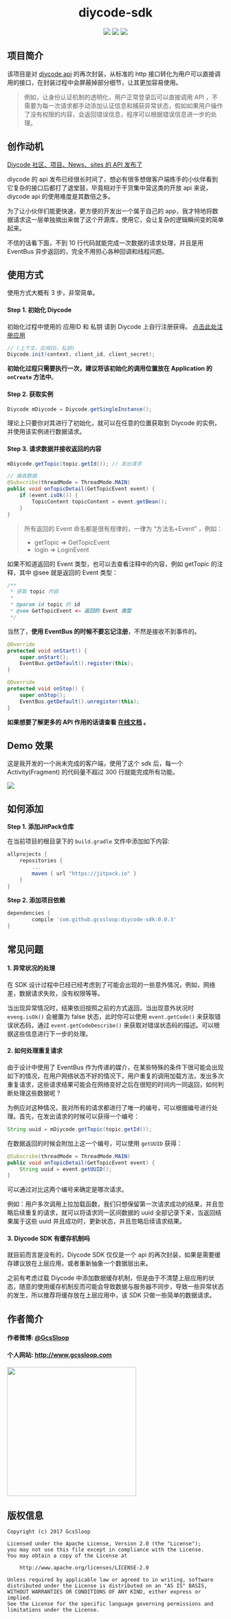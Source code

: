 <h1 align="center">diycode-sdk</h1>

<p align="center">
<a href="https://www.apache.org/licenses/LICENSE-2.0"> <img src="https://img.shields.io/badge/license-Apache%202-green.svg" /></a>
<a href="#"> <img src="https://img.shields.io/badge/Support-14%2B-green.svg" /></a>
<a href="https://jitpack.io/#GcsSloop/diycode-sdk"> <img src="https://jitpack.io/v/GcsSloop/diycode-sdk.svg" /></a>
</p>

## 项目简介

该项目是对 [diycode api](https://www.diycode.cc/api) 的再次封装，从标准的 http 接口转化为用户可以直接调用的接口，在封装过程中会屏蔽掉部分细节，让其更加容易使用。

> 例如，让身份认证机制的透明化，用户正常登录后可以直接调用 API ，不需要为每一次请求都手动添加认证信息和捕获异常状态，假如如果用户操作了没有权限的内容，会返回错误信息，程序可以根据错误信息进一步的处理。

## 创作动机

 [Diycode 社区、项目、News、sites 的 API 发布了](https://www.diycode.cc/topics/411)

diycode 的 api 发布已经很长时间了，想必有很多想做客户端练手的小伙伴看到它复杂的接口后都打了退堂鼓，毕竟相对于干货集中营这类的开放 api 来说，diycode api 的使用难度是其数倍之多。

为了让小伙伴们能更快速，更方便的开发出一个属于自己的 app，我才特地将数据请求这一层单独摘出来做了这个开源库，使用它，会让复杂的逻辑瞬间变的简单起来。

不信的话看下面，不到 10 行代码就能完成一次数据的请求处理，并且是用 EventBus 异步返回的，完全不用担心各种回调和线程问题。

## 使用方式

使用方式大概有 3 步，非常简单。

#### Step 1. 初始化 Diycode

初始化过程中使用的 应用ID 和 私钥 请到 Diycode 上自行注册获得。 [点击此处注册应用](https://www.diycode.cc/oauth/applications/new)

```java
// (上下文，应用ID，私钥)
Diycode.init(context, client_id, client_secret);
```

**初始化过程只需要执行一次，建议将该初始化的调用位置放在 Application 的 `onCreate` 方法中**。

#### Step 2. 获取实例

```java
Diycode mDiycode = Diycode.getSingleInstance();
```

理论上只要你对其进行了初始化，就可以在任意的位置获取到 Diycode 的实例，并使用该实例进行数据请求。

#### Step 3. 请求数据并接收返回的内容

```java
mDiycode.getTopic(topic.getId()); // 发出请求

// 接收数据
@Subscribe(threadMode = ThreadMode.MAIN)
public void onTopicDetail(GetTopicEvent event) {
    if (event.isOk()) {
      	TopicContent topicContent = event.getBean();
    }
}
```

> 所有返回的 Event 命名都是很有规律的，一律为 “方法名+Event” ，例如： 
>
> * getTopic => GetTopicEvent
> * login       => LoginEvent

如果不知道返回的 Event 类型，也可以去查看注释中的内容，例如 getTopic 的注释，其中 @see 就是返回的 Event 类型：

```java
/**
 * 获取 topic 内容
 *
 * @param id topic 的 id
 * @see GetTopicEvent <= 返回的 Event 类型
 */
```

当然了，**使用 EventBus 的时候不要忘记注册**，不然是接收不到事件的。

```java
@Override
protected void onStart() {
    super.onStart();
    EventBus.getDefault().register(this);
}

@Override
protected void onStop() {
    super.onStop();
    EventBus.getDefault().unregister(this);
}
```

**如果想要了解更多的 API 作用的话请查看 [在线文档](https://jitpack.io/com/github/GcsSloop/diycode-sdk/0.0.3/javadoc/) 。**

## Demo 效果

这是我开发的一个尚未完成的客户端，使用了这个 sdk 后，每一个 Activity(Fragment) 的代码量不超过 300 行就能完成所有功能。

![](https://diycode.b0.upaiyun.com/photo/2017/01b87d582182e34dac091269a5e8d7ba.gif)



## 如何添加

**Step 1. 添加JitPack仓库**

在当前项目的根目录下的 `build.gradle` 文件中添加如下内容:

``` gradle
allprojects {
    repositories {
        ...
        maven { url "https://jitpack.io" }
    }
}
```

**Step 2. 添加项目依赖**

``` gradle
dependencies {
        compile 'com.github.gcssloop:diycode-sdk:0.0.3'
}
```
## 常见问题

#### 1. 异常状况的处理

在 SDK 设计过程中已经已经考虑到了可能会出现的一些意外情况，例如，网络差，数据请求失败，没有权限等等。

当出现异常情况时，结果依旧按照之前的方式返回，当出现意外状况时 `eveng.isOk()` 会被置为 false 状态，此时你可以使用 `event.getCode()` 来获取错误状态码，通过 `event.getCodeDescribe()` 来获取对错误状态码的描述。可以根据这些信息进行下一步的处理。

#### 2. 如何处理重复请求

由于设计中使用了 EventBus 作为传递的媒介，在某些特殊的条件下很可能会出现如下的情况，在用户网络状态不好的情况下，用户重复的调用加载方法，发出多次重复请求，这些请求结果可能会在网络变好之后在很短的时间内一同返回，如何判断处理这些数据呢？

为例应对这种情况，我对所有的请求都进行了唯一的编号，可以根据编号进行处理。首先，在发出请求的时候可以获得一个编号：

```java
String uuid = mDiycode.getTopic(topic.getId());
```

在数据返回的时候会附加上这一个编号，可以使用 `getUUID` 获得：

```java
@Subscribe(threadMode = ThreadMode.MAIN)
public void onTopicDetail(GetTopicEvent event) {
    String uuid = event.getUUID();
}
```

可以通过对比这两个编号来确定是哪次请求。

例如：用户多次调用上拉加载函数，我们只想保留第一次请求成功的结果，并且忽略后续重复的请求，就可以将请求同一区间数据的 uuid 全部记录下来，当返回结果属于这些 uuid 并且成功时，更新状态，并且忽略后续请求结果。

#### 3. Diycode SDK 有缓存机制吗

就目前而言是没有的，Diycode SDK 仅仅是一个 api 的再次封装，如果是需要缓存建议放在上层应用，或者重新抽象一个数据层出来。

之前有考虑过载 Diycode 中添加数据缓存机制，但是由于不清楚上层应用的状态，随意的使用缓存机制反而可能会导致数据与服务器不同步，导致一些异常状态的发生，所以推荐将缓存放在上层应用中，该 SDK 只做一些简单的数据请求。

## 作者简介

#### 作者微博: [@GcsSloop](http://weibo.com/GcsSloop)

#### 个人网站: http://www.gcssloop.com

<a href="http://www.gcssloop.com/info/about/" target="_blank"> <img src="http://ww4.sinaimg.cn/large/005Xtdi2gw1f1qn89ihu3j315o0dwwjc.jpg" width="300"/> </a>



## 版权信息

```
Copyright (c) 2017 GcsSloop

Licensed under the Apache License, Version 2.0 (the "License");
you may not use this file except in compliance with the License.
You may obtain a copy of the License at

    http://www.apache.org/licenses/LICENSE-2.0

Unless required by applicable law or agreed to in writing, software
distributed under the License is distributed on an "AS IS" BASIS,
WITHOUT WARRANTIES OR CONDITIONS OF ANY KIND, either express or implied.
See the License for the specific language governing permissions and
limitations under the License.
```

